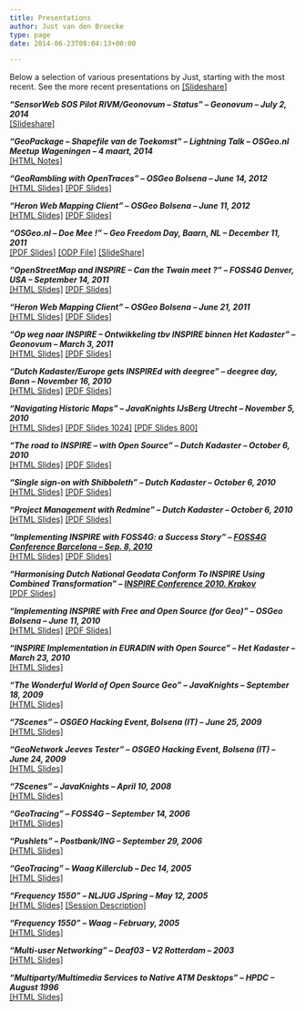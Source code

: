 ```yaml
---
title: Presentations
author: Just van den Broecke
type: page
date: 2014-06-23T08:04:13+00:00

---
```

Below a selection of various presentations by Just, starting with the most recent. See the more recent presentations on [\[Slideshare\]][1]

**_&#8220;SensorWeb SOS Pilot RIVM/Geonovum &#8211; Status&#8221; &#8211; Geonovum &#8211; July 2, 2014_**  
[\[Slideshare\]][2]

**_&#8220;GeoPackage &#8211; Shapefile van de Toekomst&#8221; &#8211; Lightning Talk &#8211; OSGeo.nl Meetup Wageningen &#8211; 4 maart, 2014_**  
[\[HTML Notes\]][3]

**_&#8220;GeoRambling with OpenTraces&#8221; &#8211; OSGeo Bolsena &#8211; June 14, 2012_**  
[\[HTML Slides\]][4] [\[PDF Slides\]][5]

**_&#8220;Heron Web Mapping Client&#8221; &#8211; OSGeo Bolsena &#8211; June 11, 2012_**  
[\[HTML Slides\]][6] [\[PDF Slides\]][7]

**_&#8220;OSGeo.nl &#8211; Doe Mee !&#8221; &#8211; Geo Freedom Day, Baarn, NL &#8211; December 11, 2011_**  
[\[PDF Slides\]][8] [\[ODP File\]][9] [\[SlideShare\]][10]

**_&#8220;OpenStreetMap and INSPIRE &#8211; Can the Twain meet ?&#8221; &#8211; FOSS4G Denver, USA &#8211; September 14, 2011_**  
[\[HTML Slides\]][11] [\[PDF Slides\]][12]

**_&#8220;Heron Web Mapping Client&#8221; &#8211; OSGeo Bolsena &#8211; June 21, 2011_**  
[\[HTML Slides\]][13] [\[PDF Slides\]][14]

**_&#8220;Op weg naar INSPIRE &#8211; Ontwikkeling tbv INSPIRE binnen Het Kadaster&#8221; &#8211; Geonovum &#8211; March 3, 2011_**  
[\[HTML Slides\]][15] [\[PDF Slides\]][16]

**_&#8220;Dutch Kadaster/Europe gets INSPIREd with deegree&#8221; &#8211; deegree day, Bonn &#8211; November 16, 2010_**  
[\[HTML Slides\]][17] [\[PDF Slides\]][18]

**_&#8220;Navigating Historic Maps&#8221; &#8211; JavaKnights IJsBerg Utrecht &#8211; November 5, 2010_**  
[\[HTML Slides\]][19] [\[PDF Slides 1024\]][20] [\[PDF Slides 800\]][21]

**_&#8220;The road to INSPIRE &#8211; with Open Source&#8221; &#8211; Dutch Kadaster &#8211; October 6, 2010_**  
[\[HTML Slides\]][22] [\[PDF Slides\]][23]

**_&#8220;Single sign-on with Shibboleth&#8221; &#8211; Dutch Kadaster &#8211; October 6, 2010_**  
[\[HTML Slides\]][24] [\[PDF Slides\]][25]

**_&#8220;Project Management with Redmine&#8221; &#8211; Dutch Kadaster &#8211; October 6, 2010_**  
[\[HTML Slides\]][26] [\[PDF Slides\]][27]

**_&#8220;Implementing INSPIRE with FOSS4G: a Success Story&#8221; &#8211; [FOSS4G Conference Barcelona &#8211; Sep. 8, 2010][28]_**  
[\[HTML Slides\]][29] [\[PDF Slides\]][30]

**_&#8220;Harmonising Dutch National Geodata Conform To INSPIRE Using Combined Transformation&#8221; &#8211; [INSPIRE Conference 2010. Krakov][31]_**  
[\[PDF Slides\]][32]

**_&#8220;Implementing INSPIRE with Free and Open Source (for Geo)&#8221; &#8211; OSGeo Bolsena &#8211; June 11, 2010_**  
[\[HTML Slides\]][33] [\[PDF Slides\]][34]

**_&#8220;INSPIRE Implementation in EURADIN with Open Source&#8221; &#8211; Het Kadaster &#8211; March 23, 2010_**  
[\[HTML Slides\]][35]

**_&#8220;The Wonderful World of Open Source Geo&#8221; &#8211; JavaKnights &#8211; September 18, 2009_**  
[\[HTML Slides\]][36]

**_&#8220;7Scenes&#8221; &#8211; OSGEO Hacking Event, Bolsena (IT) &#8211; June 25, 2009_**  
[\[HTML Slides\]][37]

**_&#8220;GeoNetwork Jeeves Tester&#8221; &#8211; OSGEO Hacking Event, Bolsena (IT) &#8211; June 24, 2009_**  
[\[HTML Slides\]][38]

**_&#8220;7Scenes&#8221; &#8211; JavaKnights &#8211; April 10, 2008_**  
[\[HTML Slides\]][39]

**_&#8220;GeoTracing&#8221; &#8211; FOSS4G &#8211; September 14, 2006_**  
[\[HTML Slides\]][40]

**_&#8220;Pushlets&#8221; &#8211; Postbank/ING &#8211; September 29, 2006_**  
[\[HTML Slides\]][41]

**_&#8220;GeoTracing&#8221; &#8211; Waag Killerclub &#8211; Dec 14, 2005_**  
[\[HTML Slides\]][42]

**_&#8220;Frequency 1550&#8221; &#8211; NLJUG JSpring &#8211; May 12, 2005_**  
[\[HTML Slides\]][43] [\[Session Description\]][44]

**_&#8220;Frequency 1550&#8221; &#8211; Waag &#8211; February, 2005_**  
[\[HTML Slides\]][45]

**_&#8220;Multi-user Networking&#8221; &#8211; Deaf03 &#8211; V2 Rotterdam &#8211; 2003_**  
[\[HTML Slides\]][46]

**_&#8220;Multiparty/Multimedia Services to Native ATM Desktops&#8221; &#8211; HPDC &#8211; August 1996_**  
[\[HTML Slides\]][47]

[1]: http://www.slideshare.net/justb4
[2]: http://www.slideshare.net/justb4/sensorweb-sos-pilot-rivmgeonovum-status
[3]: https://files.justobjects.nl/presentation/geopackage1/index.html
[4]: https://files.justobjects.nl/presentation/bolsena-2012-georambling/index.html
[5]: https://files.justobjects.nl/presentation/bolsena-2012-georambling/bolsena-2012-georambling.pdf
[6]: https://files.justobjects.nl/presentation/bolsena-2012-heron/index.html
[7]: https://files.justobjects.nl/presentation/bolsena-2012-heron/bolsena-2012-heron.pdf
[8]: https://files.justobjects.nl/presentation/geofreedomday-2011-osgeonl/OSGeo.nl-GeofreedomDay-Baarn-2011-Just.pdf
[9]: https://files.justobjects.nl/presentation/geofreedomday-2011-osgeonl/OSGeo.nl-GeofreedomDay-Baarn-2011-Just.odp
[10]: http://www.slideshare.net/justb4/osgeonl-introductie-geo-freedom-day
[11]: https://files.justobjects.nl/presentation/foss4g-2011/html/img0.html
[12]: https://files.justobjects.nl/presentation/foss4g-2011/osm-inspire-foss4g2011-broecke.pdf
[13]: https://files.justobjects.nl/presentation/bolsena-2011-heron/index.html
[14]: https://files.justobjects.nl/presentation/bolsena-2011-heron/heron-v1.pdf
[15]: https://files.justobjects.nl/presentation/kadaster-inspire-geonovum-mrt2011/index.html
[16]: https://files.justobjects.nl/presentation/kadaster-inspire-geonovum-mrt2011/kadaster-inspire-geonovum-3mrt11.pdf
[17]: https://files.justobjects.nl/presentation/deegree-day-2010/index.html
[18]: https://files.justobjects.nl/presentation/deegree-day-2010/INSPIRE-deegree-day-2010.pdf
[19]: https://files.justobjects.nl/presentation/histomapnav-jknights-2010/index.html
[20]: https://files.justobjects.nl/presentation/histomapnav-jknights-2010/pres-jknights-101105-1024.pdf
[21]: https://files.justobjects.nl/presentation/histomapnav-jknights-2010/pres-jknights-101105-800.pdf
[22]: https://files.justobjects.nl/presentation/kadaster-inspire-foss4g-2010/index.html
[23]: https://files.justobjects.nl/presentation/kadaster-inspire-foss4g-2010/kadaster-inspire-foss4g-2010.pdf
[24]: https://files.justobjects.nl/presentation/kadaster-shibboleth-2010/index.html
[25]: https://files.justobjects.nl/presentation/kadaster-shibboleth-2010/shibboleth.pdf
[26]: https://files.justobjects.nl/presentation/kadaster-redmine-2010/index.html
[27]: https://files.justobjects.nl/presentation/kadaster-redmine-2010/redmine.pdf
[28]: http://2010.foss4g.org/
[29]: https://files.justobjects.nl/presentation/foss4g-2010/index.html
[30]: https://files.justobjects.nl/presentation/foss4g-2010/foss4g-2010-inspire-just.pdf
[31]: http://inspire.jrc.ec.europa.eu/events/conferences/inspire_2010/
[32]: https://files.justobjects.nl/presentation/krakov-2010/inspire-krakow-2010-kadaster.pdf
[33]: https://files.justobjects.nl/presentation/bolsena-2010-inspire/index.html
[34]: https://files.justobjects.nl/presentation/bolsena-2010-inspire/bolsena-2010-inspire-just.pdf
[35]: https://files.justobjects.nl/presentation/kadaster-inspire-ws-nrw/index.html
[36]: https://files.justobjects.nl/presentation/topotales/index.html
[37]: https://files.justobjects.nl/presentation/bolsena-7scenes/index.html
[38]: https://files.justobjects.nl/presentation/bolsena-jeeves-tester/index.html
[39]: https://files.justobjects.nl/presentation/7scenesjk/index.html
[40]: http://www.geotracing.com/presentation
[41]: http://www.pushlets.com/presentation
[42]: https://files.justobjects.nl/presentation/geotracing-lm-05/index.html
[43]: https://files.justobjects.nl/presentation/jspring05/index.html
[44]: http://www.nljug.org/pages/events/content/jspring_2005/sessions/00001
[45]: https://files.justobjects.nl/presentation/f1550tech/index.html
[46]: https://files.justobjects.nl/presentation/deaf03/slide.0.0.html
[47]: https://files.justobjects.nl/doc/hpdc-slides/index.htm
